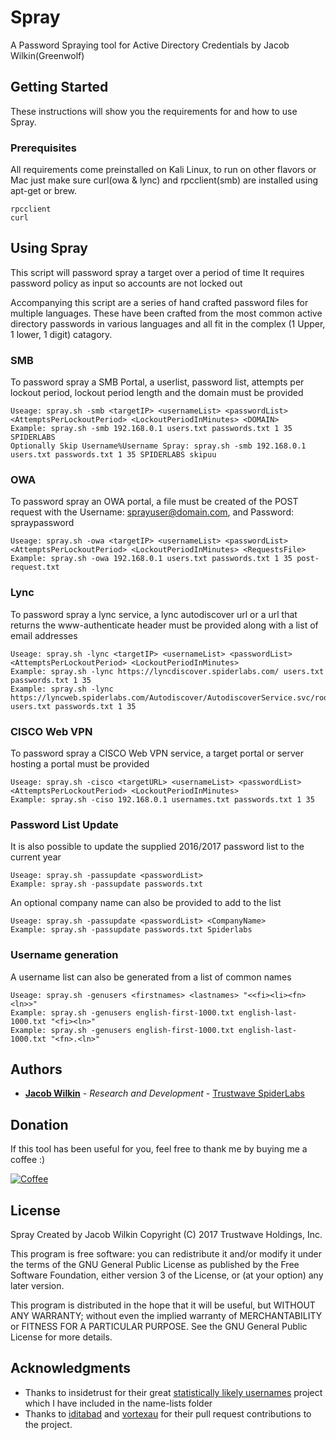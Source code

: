 # Spray

A Password Spraying tool for Active Directory Credentials by Jacob Wilkin(Greenwolf)

## Getting Started

These instructions will show you the requirements for and how to use Spray.

### Prerequisites

All requirements come preinstalled on Kali Linux, to run on other flavors or Mac
just make sure curl(owa & lync) and rpcclient(smb) are installed using apt-get or brew.

```
rpcclient
curl
```

## Using Spray

This script will password spray a target over a period of time
It requires password policy as input so accounts are not locked out

Accompanying this script are a series of hand crafted password files for 
multiple languages. These have been crafted from the most common active 
directory passwords in various languages and all fit in the complex 
(1 Upper, 1 lower, 1 digit) catagory. 

### SMB

To password spray a SMB Portal, a userlist, password list, attempts 
per lockout period, lockout period length and the domain must be provided

```
Useage: spray.sh -smb <targetIP> <usernameList> <passwordList> <AttemptsPerLockoutPeriod> <LockoutPeriodInMinutes> <DOMAIN>
Example: spray.sh -smb 192.168.0.1 users.txt passwords.txt 1 35 SPIDERLABS
Optionally Skip Username%Username Spray: spray.sh -smb 192.168.0.1 users.txt passwords.txt 1 35 SPIDERLABS skipuu
```

### OWA

To password spray an OWA portal, a file must be created of the POST 
request with the Username: sprayuser@domain.com, and Password: spraypassword

```
Useage: spray.sh -owa <targetIP> <usernameList> <passwordList> <AttemptsPerLockoutPeriod> <LockoutPeriodInMinutes> <RequestsFile>
Example: spray.sh -owa 192.168.0.1 users.txt passwords.txt 1 35 post-request.txt
```

### Lync

To password spray a lync service, a lync autodiscover url or a url that 
returns the www-authenticate header must be provided along with a list of email addresses

```
Useage: spray.sh -lync <targetIP> <usernameList> <passwordList> <AttemptsPerLockoutPeriod> <LockoutPeriodInMinutes>
Example: spray.sh -lync https://lyncdiscover.spiderlabs.com/ users.txt passwords.txt 1 35
Example: spray.sh -lync https://lyncweb.spiderlabs.com/Autodiscover/AutodiscoverService.svc/root/oauth/user users.txt passwords.txt 1 35
```

### CISCO Web VPN

To password spray a CISCO Web VPN service, a target portal or server 
hosting a portal must be provided

```
Useage: spray.sh -cisco <targetURL> <usernameList> <passwordList> <AttemptsPerLockoutPeriod> <LockoutPeriodInMinutes>
Example: spray.sh -ciso 192.168.0.1 usernames.txt passwords.txt 1 35
```

### Password List Update

It is also possible to update the supplied 2016/2017 
password list to the current year

```
Useage: spray.sh -passupdate <passwordList>
Example: spray.sh -passupdate passwords.txt
```

An optional company name can also be provided to add to the list

```
Useage: spray.sh -passupdate <passwordList> <CompanyName>
Example: spray.sh -passupdate passwords.txt Spiderlabs
```

### Username generation

A username list can also be generated from a list of common names

```
Useage: spray.sh -genusers <firstnames> <lastnames> "<<fi><li><fn><ln>>"
Example: spray.sh -genusers english-first-1000.txt english-last-1000.txt "<fi><ln>"
Example: spray.sh -genusers english-first-1000.txt english-last-1000.txt "<fn>.<ln>"
```

## Authors

* [**Jacob Wilkin**](https://github.com/Greenwolf) - *Research and Development* - [Trustwave SpiderLabs](https://github.com/SpiderLabs)

## Donation
If this tool has been useful for you, feel free to thank me by buying me a coffee :)

[![Coffee](https://www.buymeacoffee.com/assets/img/custom_images/orange_img.png)](https://www.buymeacoffee.com/Greenwolf)

## License

Spray
Created by Jacob Wilkin
Copyright (C) 2017 Trustwave Holdings, Inc.
 
This program is free software: you can redistribute it and/or modify
it under the terms of the GNU General Public License as published by
the Free Software Foundation, either version 3 of the License, or
(at your option) any later version.

This program is distributed in the hope that it will be useful,
but WITHOUT ANY WARRANTY; without even the implied warranty of
MERCHANTABILITY or FITNESS FOR A PARTICULAR PURPOSE.  See the
GNU General Public License for more details.

## Acknowledgments

* Thanks to insidetrust for their great [statistically likely usernames](https://github.com/insidetrust/statistically-likely-usernames) project which I have included in the name-lists folder
* Thanks to [iditabad](https://github.com/iditabad) and [vortexau](https://github.com/vortexau) for their pull request contributions to the project.

